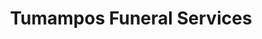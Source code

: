 ---
title: "Tumampos Funeral Services"
url: /tanauan/tumampos-funeral-services/
shop: funeral directors
---